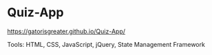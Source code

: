# Quiz-App

https://gatorisgreater.github.io/Quiz-App/

Tools: HTML, CSS, JavaScript, jQuery, State Management Framework

